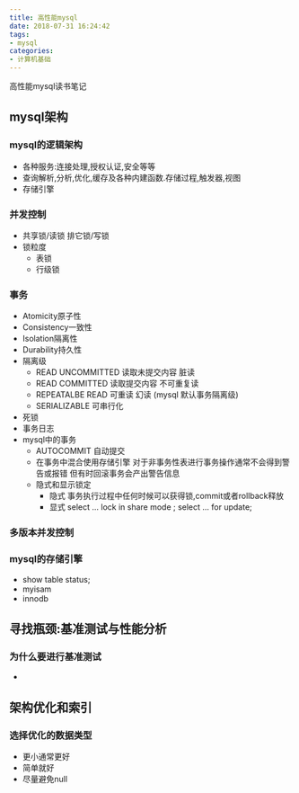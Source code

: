 ```yaml
---
title: 高性能mysql
date: 2018-07-31 16:24:42
tags:
- mysql
categories:
- 计算机基础
---
```


高性能mysql读书笔记

<!-- more -->

## mysql架构
### mysql的逻辑架构
- 各种服务:连接处理,授权认证,安全等等
- 查询解析,分析,优化,缓存及各种内建函数.存储过程,触发器,视图
- 存储引擎
### 并发控制
- 共享锁/读锁  排它锁/写锁
- 锁粒度
  - 表锁
  - 行级锁
### 事务
- Atomicity原子性
- Consistency一致性
- Isolation隔离性
- Durability持久性
- 隔离级
  - READ UNCOMMITTED 读取未提交内容 脏读
  - READ COMMITTED 读取提交内容 不可重复读
  - REPEATALBE READ 可重读 幻读 (mysql 默认事务隔离级)
  - SERIALIZABLE 可串行化
- 死锁
- 事务日志
- mysql中的事务
  - AUTOCOMMIT 自动提交
  - 在事务中混合使用存储引擎 对于非事务性表进行事务操作通常不会得到警告或报错 但有时回滚事务会产出警告信息
  - 隐式和显示锁定
    - 隐式 事务执行过程中任何时候可以获得锁,commit或者rollback释放
    - 显式 select ... lock in share mode ; select ... for update;
### 多版本并发控制
### mysql的存储引擎
- show table status;
- myisam
- innodb

## 寻找瓶颈:基准测试与性能分析
### 为什么要进行基准测试
- 

## 架构优化和索引
### 选择优化的数据类型
- 更小通常更好
- 简单就好
- 尽量避免null


